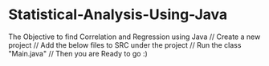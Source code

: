 # Statistical-Analysis-Using-Java
The Objective to find Correlation and Regression using Java
// Create a new project 
// Add the below files to SRC under the project
// Run the class "Main.java"
// Then you are Ready to go :)
